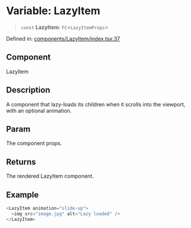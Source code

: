 # Variable: LazyItem

> `const` **LazyItem**: `FC`\<`LazyItemProps`\>

Defined in: [components/LazyItem/index.tsx:37](https://github.com/onyx-og/prismal/blob/7e948b825c73ffc9bb10fe5a1890783eb7215c77/packages/react/src/components/LazyItem/index.tsx#L37)

## Component

LazyItem

## Description

A component that lazy-loads its children when it scrolls into the viewport, with an optional animation.

## Param

The component props.

## Returns

The rendered LazyItem component.

## Example

```ts
<LazyItem animation="slide-up">
  <img src="image.jpg" alt="Lazy loaded" />
</LazyItem>
```
